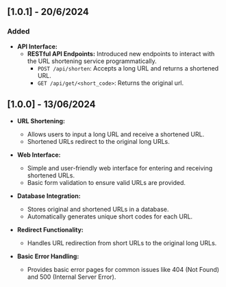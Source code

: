 ## [1.0.1] - 20/6/2024

### Added

* **API Interface:**
  * **RESTful API Endpoints:** Introduced new endpoints to interact with the URL shortening service programmatically.
    * `POST /api/shorten`: Accepts a long URL and returns a shortened URL.
    * `GET /api/get/<short_code>`: Returns the original url.

## [1.0.0] - 13/06/2024

* **URL Shortening:**

  * Allows users to input a long URL and receive a shortened URL.
  * Shortened URLs redirect to the original long URLs.
* **Web Interface:**

  * Simple and user-friendly web interface for entering and receiving shortened URLs.
  * Basic form validation to ensure valid URLs are provided.
* **Database Integration:**

  * Stores original and shortened URLs in a database.
  * Automatically generates unique short codes for each URL.
* **Redirect Functionality:**

  * Handles URL redirection from short URLs to the original long URLs.
* **Basic Error Handling:**

  * Provides basic error pages for common issues like 404 (Not Found) and 500 (Internal Server Error).
